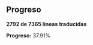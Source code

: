## Progreso
<!-- PROGRESO_TRADUCCION_START -->
**2792 de 7365 líneas traducidas**

**Progreso:** 37.91%
<!-- PROGRESO_TRADUCCION_END -->
